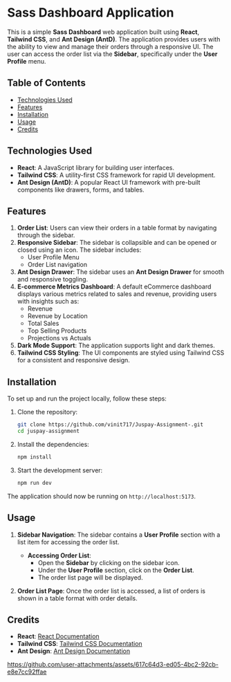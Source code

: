 # Sass Dashboard Application

This is a simple **Sass Dashboard** web application built using **React**, **Tailwind CSS**, and **Ant Design (AntD)**. The application provides users with the ability to view and manage their orders through a responsive UI. The user can access the order list via the **Sidebar**, specifically under the **User Profile** menu.

## Table of Contents

- [Technologies Used](#technologies-used)
- [Features](#features)
- [Installation](#installation)
- [Usage](#usage)
- [Credits](#credits)

## Technologies Used

- **React**: A JavaScript library for building user interfaces.
- **Tailwind CSS**: A utility-first CSS framework for rapid UI development.
- **Ant Design (AntD)**: A popular React UI framework with pre-built components like drawers, forms, and tables.

## Features

1. **Order List**: Users can view their orders in a table format by navigating through the sidebar.
2. **Responsive Sidebar**: The sidebar is collapsible and can be opened or closed using an icon. The sidebar includes:
   - User Profile Menu
   - Order List navigation
3. **Ant Design Drawer**: The sidebar uses an **Ant Design Drawer** for smooth and responsive toggling.
4. **E-commerce Metrics Dashboard**: A default eCommerce dashboard displays various metrics related to sales and revenue, providing users with insights such as:
   - Revenue
   - Revenue by Location
   - Total Sales
   - Top Selling Products
   - Projections vs Actuals
5. **Dark Mode Support**: The application supports light and dark themes.
6. **Tailwind CSS Styling**: The UI components are styled using Tailwind CSS for a consistent and responsive design.

## Installation

To set up and run the project locally, follow these steps:

1. Clone the repository:

   ```bash
   git clone https://github.com/vinit717/Juspay-Assignment-.git
   cd juspay-assignment
   ```

2. Install the dependencies:

   ```bash
   npm install
   ```

3. Start the development server:

   ```bash
   npm run dev
   ```

The application should now be running on `http://localhost:5173`.

## Usage

1. **Sidebar Navigation**: The sidebar contains a **User Profile** section with a list item for accessing the order list.
   
   - **Accessing Order List**:
     - Open the **Sidebar** by clicking on the sidebar icon.
     - Under the **User Profile** section, click on the **Order List**.
     - The order list page will be displayed.

2. **Order List Page**: Once the order list is accessed, a list of orders is shown in a table format with order details.



## Credits

- **React**: [React Documentation](https://reactjs.org/)
- **Tailwind CSS**: [Tailwind CSS Documentation](https://tailwindcss.com/docs)
- **Ant Design**: [Ant Design Documentation](https://ant.design/docs/react/introduce)


https://github.com/user-attachments/assets/617c64d3-ed05-4bc2-92cb-e8e7cc92ffae


